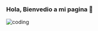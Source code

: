 ### Hola, Bienvedio a mi pagina 👋

![coding](https://media2.giphy.com/media/3iyKHMIKg5VWG6qHUm/giphy.gif "Coding")
